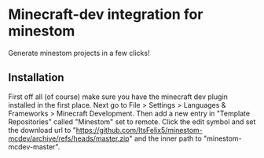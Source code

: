 # Minecraft-dev integration for minestom
Generate minestom projects in a few clicks!

## Installation
First off all (of course) make sure you have the minecraft dev plugin installed in the first place.
Next go to File > Settings > Languages & Frameworks > Minecraft Development.
Then add a new entry in "Template Repositories" called "Minestom" set to remote.
Click the edit symbol and set the download url to "https://github.com/ItsFelix5/minestom-mcdev/archive/refs/heads/master.zip" and the inner path to "minestom-mcdev-master".
